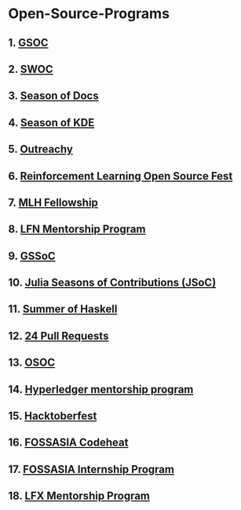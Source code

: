 # Open-Source-Programs

## 1. [GSOC](https://summerofcode.withgoogle.com/)
## 2. [SWOC](https://swoc.scriptindia.org/#/)
## 3. [Season of Docs](https://developers.google.com/season-of-docs/)
## 4. [Season of KDE](https://season.kde.org/)
## 5. [Outreachy](https://www.outreachy.org/)
## 6. [Reinforcement Learning Open Source Fest](https://www.microsoft.com/en-us/research/academic-program/rl-open-source-fest/)
## 7. [MLH Fellowship](https://fellowship.mlh.io/)
## 8. [LFN Mentorship Program](https://wiki.lfnetworking.org/display/LN/LFN+Mentorship+Program)
## 9. [GSSoC](https://gssoc.girlscript.tech/)
## 10. [Julia Seasons of Contributions (JSoC)](https://julialang.org/jsoc/)
## 11. [Summer of Haskell](https://summer.haskell.org/)
## 12. [24 Pull Requests](https://24pullrequests.com/about)
## 13. [OSOC](https://osoc.be/)
## 14. [Hyperledger mentorship program](https://wiki.hyperledger.org/display/INTERN/Hyperledger+Mentorship+Program)
## 15. [Hacktoberfest](https://hacktoberfest.digitalocean.com/)
## 16. [FOSSASIA Codeheat](https://codeheat.org/)
## 17. [FOSSASIA Internship Program](https://docs.google.com/forms/d/e/1FAIpQLScp8h5SIPVK5G2SAm5vtrv7KLKeOeYTxlZBkDRE6I7Toybt0A/viewform)
## 18. [LFX Mentorship Program](https://mentorship.lfx.linuxfoundation.org/#projects_all)
